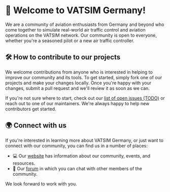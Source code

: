 # 👋 Welcome to VATSIM Germany!

We are a community of aviation enthusiasts from Germany and beyond who come together to simulate real-world air traffic control and aviation operations on the VATSIM network. 
Our community is open to everyone, whether you're a seasoned pilot or a new air traffic controller.

## 🛠️ How to contribute to our projects

We welcome contributions from anyone who is interested in helping to improve our community and its tools. To get started, simply fork one of our projects and make your changes locally. Once you're happy with your changes, submit a pull request and we'll review it as soon as we can.

If you're not sure where to start, check out our [list of open issues (TODO)](https://github.com/vatger) or reach out to one of our maintainers. We're always happy to help new contributors get started.

## 🌍 Connect with us

If you're interested in learning more about VATSIM Germany, or just want to connect with our community, you can find us in a number of places:

- 💻 Our [website](https://www.vatsim-germany.org/) has information about our community, events, and resources.
- 📰 Our [forum](https://board.vatsim-germany.org/) in which you can chat with other members of the community.

We look forward to work with you.
